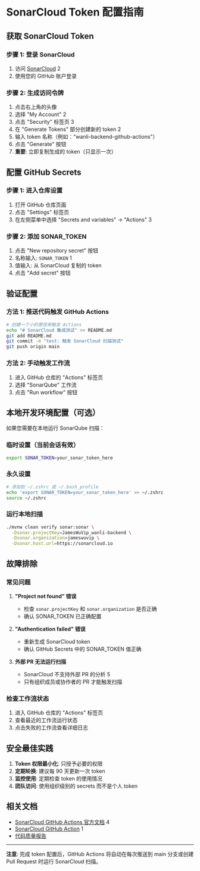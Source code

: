 # SonarCloud Token 配置指南

## 获取 SonarCloud Token

### 步骤 1: 登录 SonarCloud
1. 访问 [SonarCloud](https://sonarcloud.io) <mcreference link="https://medium.com/@rahulsharan512/integrating-sonarcloud-with-github-actions-for-secure-code-analysis-26a7fa206d40" index="2">2</mcreference>
2. 使用您的 GitHub 账户登录

### 步骤 2: 生成访问令牌
1. 点击右上角的头像
2. 选择 "My Account" <mcreference link="https://medium.com/@rahulsharan512/integrating-sonarcloud-with-github-actions-for-secure-code-analysis-26a7fa206d40" index="2">2</mcreference>
3. 点击 "Security" 标签页 <mcreference link="https://dev.to/remast/go-for-sonarcloud-with-github-actions-3pmn" index="3">3</mcreference>
4. 在 "Generate Tokens" 部分创建新的 token <mcreference link="https://medium.com/@rahulsharan512/integrating-sonarcloud-with-github-actions-26a7fa206d40" index="2">2</mcreference>
5. 输入 token 名称（例如："wanli-backend-github-actions"）
6. 点击 "Generate" 按钮
7. **重要**: 立即复制生成的 token（只显示一次）

## 配置 GitHub Secrets

### 步骤 1: 进入仓库设置
1. 打开 GitHub 仓库页面
2. 点击 "Settings" 标签页
3. 在左侧菜单中选择 "Secrets and variables" → "Actions" <mcreference link="https://dev.to/remast/go-for-sonarcloud-with-github-actions-3pmn" index="3">3</mcreference>

### 步骤 2: 添加 SONAR_TOKEN
1. 点击 "New repository secret" 按钮
2. 名称输入: `SONAR_TOKEN` <mcreference link="https://github.com/SonarSource/sonarcloud-github-action" index="1">1</mcreference>
3. 值输入: 从 SonarCloud 复制的 token
4. 点击 "Add secret" 按钮

## 验证配置

### 方法 1: 推送代码触发 GitHub Actions
```bash
# 创建一个小的更改来触发 Actions
echo "# SonarCloud 集成测试" >> README.md
git add README.md
git commit -m "test: 触发 SonarCloud 扫描测试"
git push origin main
```

### 方法 2: 手动触发工作流
1. 进入 GitHub 仓库的 "Actions" 标签页
2. 选择 "SonarQube" 工作流
3. 点击 "Run workflow" 按钮

## 本地开发环境配置（可选）

如果您需要在本地运行 SonarQube 扫描：

### 临时设置（当前会话有效）
```bash
export SONAR_TOKEN=your_sonar_token_here
```

### 永久设置
```bash
# 添加到 ~/.zshrc 或 ~/.bash_profile
echo 'export SONAR_TOKEN=your_sonar_token_here' >> ~/.zshrc
source ~/.zshrc
```

### 运行本地扫描
```bash
./mvnw clean verify sonar:sonar \
  -Dsonar.projectKey=JamesWuVip_wanli-backend \
  -Dsonar.organization=jameswuvip \
  -Dsonar.host.url=https://sonarcloud.io
```

## 故障排除

### 常见问题

1. **"Project not found" 错误**
   - 检查 `sonar.projectKey` 和 `sonar.organization` 是否正确
   - 确认 SONAR_TOKEN 已正确配置

2. **"Authentication failed" 错误**
   - 重新生成 SonarCloud token
   - 确认 GitHub Secrets 中的 SONAR_TOKEN 值正确

3. **外部 PR 无法运行扫描**
   - SonarCloud 不支持外部 PR 的分析 <mcreference link="https://community.sonarsource.com/t/sonar-token-permissions-in-pull-request-github-actions/90614" index="5">5</mcreference>
   - 只有组织成员或协作者的 PR 才能触发扫描

### 检查工作流状态
1. 进入 GitHub 仓库的 "Actions" 标签页
2. 查看最近的工作流运行状态
3. 点击失败的工作流查看详细日志

## 安全最佳实践

1. **Token 权限最小化**: 只授予必要的权限
2. **定期轮换**: 建议每 90 天更新一次 token
3. **监控使用**: 定期检查 token 的使用情况
4. **团队访问**: 使用组织级别的 secrets 而不是个人 token

## 相关文档

- [SonarCloud GitHub Actions 官方文档](https://docs.sonarsource.com/sonarqube-cloud/advanced-setup/ci-based-analysis/github-actions-for-sonarcloud/) <mcreference link="https://docs.sonarsource.com/sonarqube-cloud/advanced-setup/ci-based-analysis/github-actions-for-sonarcloud/" index="4">4</mcreference>
- [SonarCloud GitHub Action](https://github.com/SonarSource/sonarcloud-github-action) <mcreference link="https://github.com/SonarSource/sonarcloud-github-action" index="1">1</mcreference>
- [代码质量报告](./SONARCLOUD_CODE_QUALITY_REPORT.md)

---

**注意**: 完成 token 配置后，GitHub Actions 将自动在每次推送到 main 分支或创建 Pull Request 时运行 SonarCloud 扫描。